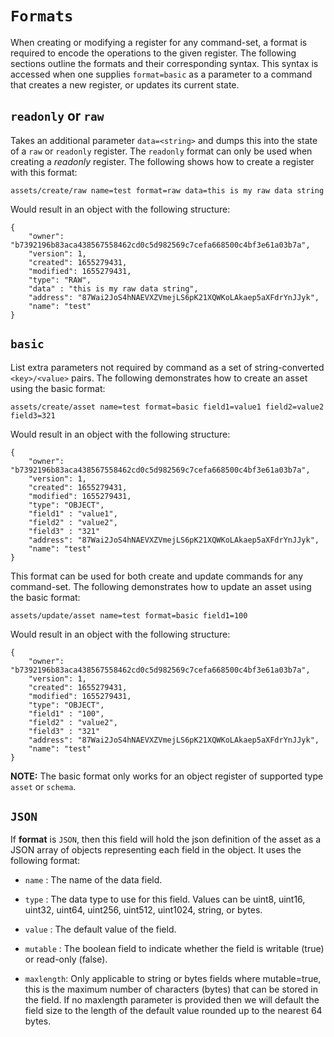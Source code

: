 # `Formats`

When creating or modifying a register for any command-set, a format is required to encode the operations to the given register. The following sections outline the formats and their corresponding syntax. This syntax is accessed when one supplies `format=basic` as a parameter to a command that creates a new register, or updates its current state.

## `readonly` or `raw`

Takes an additional parameter `data=<string>` and dumps this into the state of a `raw` or `readonly` register. The `readonly` format can only be used when creating a *readonly* register. The following shows how to create a register with this format:

```
assets/create/raw name=test format=raw data=this is my raw data string
```

Would result in an object with the following structure:

```
{
    "owner": "b7392196b83aca438567558462cd0c5d982569c7cefa668500c4bf3e61a03b7a",
    "version": 1,
    "created": 1655279431,
    "modified": 1655279431,
    "type": "RAW",
    "data" : "this is my raw data string",
    "address": "87Wai2JoS4hNAEVXZVmejLS6pK21XQWKoLAkaep5aXFdrYnJJyk",
    "name": "test"
}
```


## `basic`

List extra parameters not required by command as a set of string-converted `<key>/<value>` pairs. The following demonstrates how to create an asset using the basic format:

```
assets/create/asset name=test format=basic field1=value1 field2=value2 field3=321
```

Would result in an object with the following structure:

```
{
    "owner": "b7392196b83aca438567558462cd0c5d982569c7cefa668500c4bf3e61a03b7a",
    "version": 1,
    "created": 1655279431,
    "modified": 1655279431,
    "type": "OBJECT",
    "field1" : "value1",
    "field2" : "value2",
    "field3" : "321"
    "address": "87Wai2JoS4hNAEVXZVmejLS6pK21XQWKoLAkaep5aXFdrYnJJyk",
    "name": "test"
}
```

This format can be used for both create and update commands for any command-set. The following demonstrates how to update an asset using the basic format:

```
assets/update/asset name=test format=basic field1=100
```

Would result in an object with the following structure:

```
{
    "owner": "b7392196b83aca438567558462cd0c5d982569c7cefa668500c4bf3e61a03b7a",
    "version": 1,
    "created": 1655279431,
    "modified": 1655279431,
    "type": "OBJECT",
    "field1" : "100",
    "field2" : "value2",
    "field3" : "321"
    "address": "87Wai2JoS4hNAEVXZVmejLS6pK21XQWKoLAkaep5aXFdrYnJJyk",
    "name": "test"
}
```

**NOTE:** The basic format only works for an object register of supported type `asset` or `schema`.

## `JSON`

If **format** is `JSON`, then this field will hold the json definition of the asset as a JSON array of objects representing each field in the object. It uses the following format:

- `name` : The name of the data field.

- `type` : The data type to use for this field. Values can be uint8, uint16, uint32, uint64, uint256, uint512, uint1024, string, or bytes.

- `value` : The default value of the field.

- `mutable` : The boolean field to indicate whether the field is writable (true) or
read-only (false).

- `maxlength`: Only applicable to string or bytes fields where mutable=true, this is the maximum number of characters (bytes) that can be stored in the field. If no maxlength parameter is provided then we will default the field size to the length of the default value rounded up to the nearest 64 bytes.
